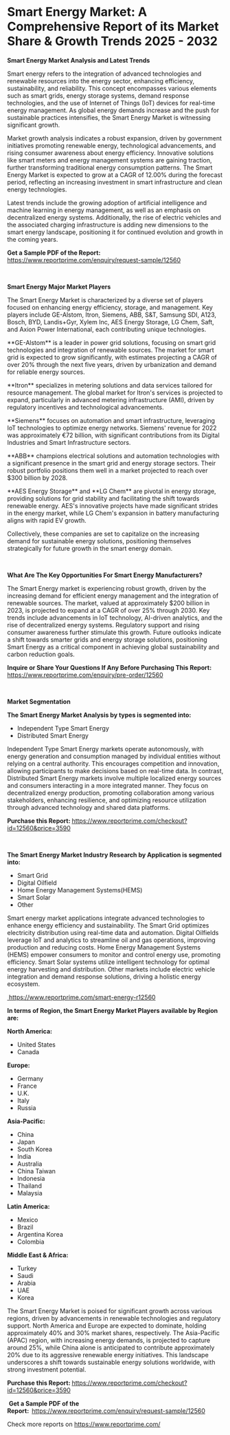<p><h1>Smart Energy Market: A Comprehensive Report of its Market Share & Growth Trends 2025 - 2032</h1></p><p><strong>Smart Energy Market Analysis and Latest Trends</strong></p>
<p><p>Smart energy refers to the integration of advanced technologies and renewable resources into the energy sector, enhancing efficiency, sustainability, and reliability. This concept encompasses various elements such as smart grids, energy storage systems, demand response technologies, and the use of Internet of Things (IoT) devices for real-time energy management. As global energy demands increase and the push for sustainable practices intensifies, the Smart Energy Market is witnessing significant growth.</p><p>Market growth analysis indicates a robust expansion, driven by government initiatives promoting renewable energy, technological advancements, and rising consumer awareness about energy efficiency. Innovative solutions like smart meters and energy management systems are gaining traction, further transforming traditional energy consumption patterns. The Smart Energy Market is expected to grow at a CAGR of 12.00% during the forecast period, reflecting an increasing investment in smart infrastructure and clean energy technologies.</p><p>Latest trends include the growing adoption of artificial intelligence and machine learning in energy management, as well as an emphasis on decentralized energy systems. Additionally, the rise of electric vehicles and the associated charging infrastructure is adding new dimensions to the smart energy landscape, positioning it for continued evolution and growth in the coming years.</p></p>
<p><strong>Get a Sample PDF of the Report:&nbsp;</strong> <a href="https://www.reportprime.com/enquiry/request-sample/12560?utm_campaign=2650&utm_medium=2&utm_source=Github&utm_content=ia&utm_term=19032025&utm_id=smart-energy">https://www.reportprime.com/enquiry/request-sample/12560</a></p>
<p>&nbsp;</p>
<p><strong>Smart Energy Major Market Players</strong></p>
<p><p>The Smart Energy Market is characterized by a diverse set of players focused on enhancing energy efficiency, storage, and management. Key players include GE-Alstom, Itron, Siemens, ABB, S&T, Samsung SDI, A123, Bosch, BYD, Landis+Gyr, Xylem Inc, AES Energy Storage, LG Chem, Saft, and Axion Power International, each contributing unique technologies.</p><p>**GE-Alstom** is a leader in power grid solutions, focusing on smart grid technologies and integration of renewable sources. The market for smart grid is expected to grow significantly, with estimates projecting a CAGR of over 20% through the next five years, driven by urbanization and demand for reliable energy sources.</p><p>**Itron** specializes in metering solutions and data services tailored for resource management. The global market for Itron's services is projected to expand, particularly in advanced metering infrastructure (AMI), driven by regulatory incentives and technological advancements.</p><p>**Siemens** focuses on automation and smart infrastructure, leveraging IoT technologies to optimize energy networks. Siemens' revenue for 2022 was approximately €72 billion, with significant contributions from its Digital Industries and Smart Infrastructure sectors.</p><p>**ABB** champions electrical solutions and automation technologies with a significant presence in the smart grid and energy storage sectors. Their robust portfolio positions them well in a market projected to reach over $300 billion by 2028.</p><p>**AES Energy Storage** and **LG Chem** are pivotal in energy storage, providing solutions for grid stability and facilitating the shift towards renewable energy. AES's innovative projects have made significant strides in the energy market, while LG Chem's expansion in battery manufacturing aligns with rapid EV growth.</p><p>Collectively, these companies are set to capitalize on the increasing demand for sustainable energy solutions, positioning themselves strategically for future growth in the smart energy domain.</p></p>
<p>&nbsp;</p>
<p><strong>What Are The Key Opportunities For Smart Energy Manufacturers?</strong></p>
<p><p>The Smart Energy market is experiencing robust growth, driven by the increasing demand for efficient energy management and the integration of renewable sources. The market, valued at approximately $200 billion in 2023, is projected to expand at a CAGR of over 25% through 2030. Key trends include advancements in IoT technology, AI-driven analytics, and the rise of decentralized energy systems. Regulatory support and rising consumer awareness further stimulate this growth. Future outlooks indicate a shift towards smarter grids and energy storage solutions, positioning Smart Energy as a critical component in achieving global sustainability and carbon reduction goals.</p></p>
<p><strong>Inquire or Share Your Questions If Any Before Purchasing This Report:</strong> <a href="https://www.reportprime.com/enquiry/pre-order/12560?utm_campaign=2650&utm_medium=2&utm_source=Github&utm_content=ia&utm_term=19032025&utm_id=smart-energy">https://www.reportprime.com/enquiry/pre-order/12560</a></p>
<p>&nbsp;</p>
<p><strong>Market Segmentation</strong></p>
<p><strong>The Smart Energy Market Analysis by types is segmented into:</strong></p>
<p><ul><li>Independent Type Smart Energy</li><li>Distributed Smart Energy</li></ul></p>
<p><p>Independent Type Smart Energy markets operate autonomously, with energy generation and consumption managed by individual entities without relying on a central authority. This encourages competition and innovation, allowing participants to make decisions based on real-time data. In contrast, Distributed Smart Energy markets involve multiple localized energy sources and consumers interacting in a more integrated manner. They focus on decentralized energy production, promoting collaboration among various stakeholders, enhancing resilience, and optimizing resource utilization through advanced technology and shared data platforms.</p></p>
<p><strong>Purchase this Report:&nbsp;</strong><a href="https://www.reportprime.com/checkout?id=12560&price=3590&utm_campaign=2650&utm_medium=2&utm_source=Github&utm_content=ia&utm_term=19032025&utm_id=smart-energy">https://www.reportprime.com/checkout?id=12560&price=3590</a></p>
<p>&nbsp;</p>
<p><strong>The Smart Energy Market Industry Research by Application is segmented into:</strong></p>
<p><ul><li>Smart Grid</li><li>Digital Oilfield</li><li>Home Energy Management Systems(HEMS)</li><li>Smart Solar</li><li>Other</li></ul></p>
<p><p>Smart energy market applications integrate advanced technologies to enhance energy efficiency and sustainability. The Smart Grid optimizes electricity distribution using real-time data and automation. Digital Oilfields leverage IoT and analytics to streamline oil and gas operations, improving production and reducing costs. Home Energy Management Systems (HEMS) empower consumers to monitor and control energy use, promoting efficiency. Smart Solar systems utilize intelligent technology for optimal energy harvesting and distribution. Other markets include electric vehicle integration and demand response solutions, driving a holistic energy ecosystem.</p></p>
<p><a href="https://www.reportprime.com/smart-energy-r12560?utm_campaign=2650&utm_medium=2&utm_source=Github&utm_content=ia&utm_term=19032025&utm_id=smart-energy">&nbsp;https://www.reportprime.com/smart-energy-r12560</a></p>
<p><strong>In terms of Region, the Smart Energy Market Players available by Region are:</strong></p>
<p>
    <p> <strong> North America: </strong>
        <ul>
            <li>United States</li>
            <li>Canada</li>
        </ul>
        </p> 
    <p> <strong> Europe: </strong>
        <ul>
            <li>Germany</li>
            <li>France</li>
            <li>U.K.</li>
            <li>Italy</li>
            <li>Russia</li>
        </ul>
        </p> 
    <p> <strong> Asia-Pacific: </strong>
        <ul>
            <li>China</li>
            <li>Japan</li>
            <li>South Korea</li>
            <li>India</li>
            <li>Australia</li>
            <li>China Taiwan</li>
            <li>Indonesia</li>
            <li>Thailand</li>
            <li>Malaysia</li>
        </ul>
        </p> 
    <p> <strong> Latin America: </strong>
        <ul>
            <li>Mexico</li>
            <li>Brazil</li>
            <li>Argentina Korea</li>
            <li>Colombia</li>
        </ul>
        </p> 
    <p> <strong> Middle East & Africa: </strong>
        <ul>
            <li>Turkey</li>
            <li>Saudi</li>
            <li>Arabia</li>
            <li>UAE</li>
            <li>Korea</li>
        </ul>
    </p>
    </p>
<p><p>The Smart Energy Market is poised for significant growth across various regions, driven by advancements in renewable technologies and regulatory support. North America and Europe are expected to dominate, holding approximately 40% and 30% market shares, respectively. The Asia-Pacific (APAC) region, with increasing energy demands, is projected to capture around 25%, while China alone is anticipated to contribute approximately 20% due to its aggressive renewable energy initiatives. This landscape underscores a shift towards sustainable energy solutions worldwide, with strong investment potential.</p></p>
<p><strong>Purchase this Report: </strong><a href="https://www.reportprime.com/checkout?id=12560&price=3590&utm_campaign=2650&utm_medium=2&utm_source=Github&utm_content=ia&utm_term=19032025&utm_id=smart-energy">https://www.reportprime.com/checkout?id=12560&price=3590</a></p>
<p>&nbsp;<strong>Get a Sample PDF of the Report:&nbsp;&nbsp;</strong><a href="https://www.reportprime.com/enquiry/request-sample/12560?utm_campaign=2650&utm_medium=2&utm_source=Github&utm_content=ia&utm_term=19032025&utm_id=smart-energy">https://www.reportprime.com/enquiry/request-sample/12560</a></p>
<p><strong></strong></p>
<p>Check more reports on <a href="https://www.reportprime.com/?utm_campaign=2650&utm_medium=2&utm_source=Github&utm_content=ia&utm_term=19032025&utm_id=smart-energy">https://www.reportprime.com/</a></p>